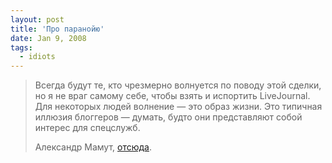 ```yaml
---
layout: post
title: 'Про паранойю'
date: Jan 9, 2008
tags:
  - idiots
---
```


> Всегда будут те, кто чрезмерно волнуется по поводу этой сделки, но я не враг самому себе, чтобы взять и испортить LiveJournal. Для некоторых людей волнение — это образ жизни. Это типичная иллюзия блоггеров — думать, будто они представляют собой интерес для спецслужб.
> 
> Александр Мамут, [отсюда](http://www.rosbalt.ru/2008/01/06/445441.html).
